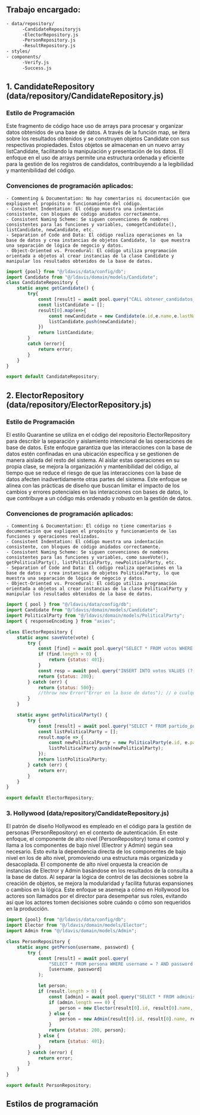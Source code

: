 ## Trabajo encargado:
```bash
- data/repository/
      -CandidateRepositoryjs
      -ElectorRepository.js
      -PersonRepository.js
      -ResultRepository.js
- styles/
- components/
      -Verify.js
      -Success.js
```

## 1. CandidateRepository (data/repository/CandidateRepository.js)
### Estilo de Programación
Este fragmento de código hace uso de arrays para procesar y organizar datos obtenidos de una base de datos. A través de la función map, se itera sobre los resultados obtenidos y se construyen objetos Candidate con sus respectivas propiedades. Estos objetos se almacenan en un nuevo array listCandidate, facilitando la manipulación y presentación de los datos. El enfoque en el uso de arrays permite una estructura ordenada y eficiente para la gestión de los registros de candidatos, contribuyendo a la legibilidad y mantenibilidad del código.
### Convenciones de programación aplicados:

    - Commenting & Documentation: No hay comentarios ni documentación que expliquen el propósito o funcionamiento del código.
    - Consistent Indentation: El código muestra una indentación consistente, con bloques de código anidados correctamente.
    - Consistent Naming Scheme: Se siguen convenciones de nombres consistentes para las funciones y variables, comogetCandidate(), listCandidate, newCandidate, etc.
    - Separation of Code and Data: El código realiza operaciones en la base de datos y crea instancias de objetos Candidate, lo  que muestra una separación de lógica de negocio y datos.
    - Object-Oriented vs. Procedural: El código utiliza programación orientada a objetos al crear instancias de la clase Candidate y manipular los resultados obtenidos de la base de datos.
    
```javascript
import {pool} from "@/ldavis/data/config/db";
import Candidate from "@/ldavis/domain/models/Candidate";
class CandidateRepository {
    static async getCandidate() {
        try{
            const [result] = await pool.query("CALL obtener_candidatos_por_partido();");
            const listCandidate = [];
            result[0].map(e=>{
                const newCandidate = new Candidate(e.id,e.name,e.lastName,e.username,e.cargo,e.nombre_partido);
                listCandidate.push(newCandidate);
            })
            return listCandidate;
        }
        catch (error){
            return error;
        }
    }
}

export default CandidateRepository;
```

## 2. ElectorRepository (data/repository/ElectorRepository.js)
### Estilo de Programación
El estilo Quarantine se utiliza en el código del repositorio ElectorRepository para describir la separación y aislamiento intencional de las operaciones de base de datos. Este enfoque garantiza que las interacciones con la base de datos estén confinadas en una ubicación específica y se gestionen de manera aislada del resto del sistema. Al aislar estas operaciones en su propia clase, se mejora la organización y mantenibilidad del código, al tiempo que se reduce el riesgo de que las interacciones con la base de datos afecten inadvertidamente otras partes del sistema. Este enfoque se alinea con las prácticas de diseño que buscan limitar el impacto de los cambios y errores potenciales en las interacciones con bases de datos, lo que contribuye a un código más ordenado y robusto en la gestión de datos.
### Convenciones de programación aplicados:
    - Commenting & Documentation: El código no tiene comentarios o documentación que expliquen el propósito y funcionamiento de las funciones y operaciones realizadas.
    - Consistent Indentation: El código muestra una indentación consistente, con bloques de código anidados correctamente.
    - Consistent Naming Scheme: Se siguen convenciones de nombres consistentes para las funciones y variables, como saveVote(), getPoliticalParty(), listPoliticalParty, newPoliticalParty, etc.
    - Separation of Code and Data: El código realiza operaciones en la base de datos y crea instancias de objetos PoliticalParty, lo que muestra una separación de lógica de negocio y datos.
    - Object-Oriented vs. Procedural: El código utiliza programación orientada a objetos al crear instancias de la clase PoliticalParty y manipular los resultados obtenidos de la base de datos.

```javascript
import { pool } from "@/ldavis/data/config/db";
import Candidate from "@/ldavis/domain/models/Candidate";
import PoliticalParty from "@/ldavis/domain/models/PoliticalParty";
import { responseEncoding } from "axios";

class ElectorRepository {
    static async saveVote(vote) {
        try {
            const [find] = await pool.query("SELECT * FROM votos WHERE id_elector = ?", vote._idElector);
            if (find.length > 0) {
                return {status: 401};
            }
            const resp = await pool.query("INSERT INTO votos VALUES (?,?,?);", [vote._idElector, vote._idPoliticalParty, vote._date]);
            return {status: 200};
        } catch (err) {
            return {status: 500};
            //throw new Error("Error en la base de datos"); // o cualquier otro mensaje de error
        }
    }

    static async getPoliticalParty() {
        try {
            const [result] = await pool.query("SELECT * FROM partido_politico;");
            const listPoliticalParty = [];
            result.map(e => {
                const newPoliticalParty = new PoliticalParty(e.id, e.partido);
                listPoliticalParty.push(newPoliticalParty);
            });
            return listPoliticalParty;
        } catch (err) {
            return err;
        }
    }
}

export default ElectorRepository;

```
### 3. Hollywood (data/repository/CandidateRepository.js)
El patrón de diseño Hollywood es empleado en el código para la gestión de personas (PersonRepository) en el contexto de autenticación. En este enfoque, el componente de alto nivel (PersonRepository) toma el control y llama a los componentes de bajo nivel (Electror y Admin) según sea necesario. Esto evita la dependencia directa de los componentes de bajo nivel en los de alto nivel, promoviendo una estructura más organizada y desacoplada. El componente de alto nivel orquesta la creación de instancias de Electror y Admin basándose en los resultados de la consulta a la base de datos. Al separar la lógica de control de las decisiones sobre la creación de objetos, se mejora la modularidad y facilita futuras expansiones o cambios en la lógica. Este enfoque se asemeja a cómo en Hollywood los actores son llamados por el director para desempeñar sus roles, evitando así que los actores tomen decisiones sobre cuándo o cómo son requeridos en la producción.
```javascript
import {pool} from "@/ldavis/data/config/db";
import Elector from "@/ldavis/domain/models/Elector";
import Admin from "@/ldavis/domain/models/Admin";

class PersonRepository {
    static async getPerson(username, password) {
        try {
            const [result] = await pool.query(
                "SELECT * FROM persona WHERE username = ? AND password = ?",
                [username, password]
            );

            let person;
            if (result.length > 0) {
                const [admin] = await pool.query("SELECT * FROM administrador WHERE id = ?", result[0].id);
                if (admin.length === 0) {
                    person = new Elector(result[0].id, result[0].name, result[0].lastName, result[0].username, "ldavis@unsa.edu.pe");
                } else {
                    person = new Admin(result[0].id, result[0].name, result[0].lastName, result[0].username, "Gerente de Sistemas");
                }
                return {status: 200, person};
            } else {
                return {status: 401};
            }
        } catch (error) {
            return error;
        }
    }
}

export default PersonRepository;

```
## Estilos de programación
